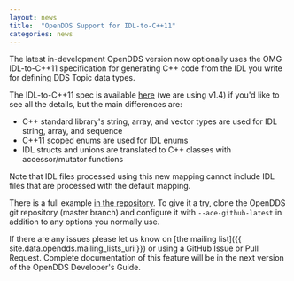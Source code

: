 ```yaml
---
layout: news
title:  "OpenDDS Support for IDL-to-C++11"
categories: news
---
```


The latest in-development OpenDDS version now
optionally uses the OMG IDL-to-C++11 specification for generating C++ 
code from the IDL you write for defining DDS Topic data types.

The IDL-to-C++11 spec is available [here](https://www.omg.org/spec/CPP11) (we 
are using v1.4) if you'd like to see all the details, but the main 
differences are:
- C++ standard library's string, array, and vector types are used for 
IDL string, array, and sequence
- C++11 scoped enums are used for IDL enums
- IDL structs and unions are translated to C++ classes with 
accessor/mutator functions

Note that IDL files processed using this new mapping cannot include IDL 
files that are processed with the default mapping.

There is a full example [in the repository](https://github.com/objectcomputing/OpenDDS/tree/master/tests/DCPS/C%2B%2B11/Messenger). To give it a try, clone the OpenDDS git repository (master branch) and 
configure it with `--ace-github-latest` in addition to any options you 
normally use.

If there are any issues please let us know on [the mailing list]({{ site.data.opendds.mailing_lists_uri }}) or using 
a GitHub Issue or Pull Request.  Complete documentation of this feature 
will be in the next version of the OpenDDS Developer's Guide.

